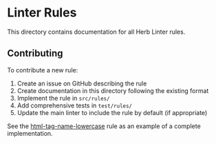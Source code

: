# Linter Rules

This directory contains documentation for all Herb Linter rules.

## Contributing

To contribute a new rule:

1. Create an issue on GitHub describing the rule
2. Create documentation in this directory following the existing format
3. Implement the rule in `src/rules/`
4. Add comprehensive tests in `test/rules/`
5. Update the main linter to include the rule by default (if appropriate)

See the [html-tag-name-lowercase](./html-tag-name-lowercase.md) rule as an example of a complete implementation.
